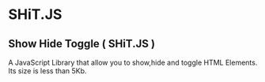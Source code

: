 SHiT.JS
=======

## Show Hide Toggle ( SHiT.JS )

A JavaScript Library that allow you to show,hide and toggle HTML Elements. Its size is less than 5Kb.